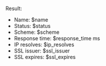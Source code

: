 Result:
- Name: $name
- Status: $status
- Scheme: $scheme
- Response time: $response_time ms
- IP resolves: $ip_resolves
- SSL issuer: $ssl_issuer
- SSL expires: $ssl_expires
